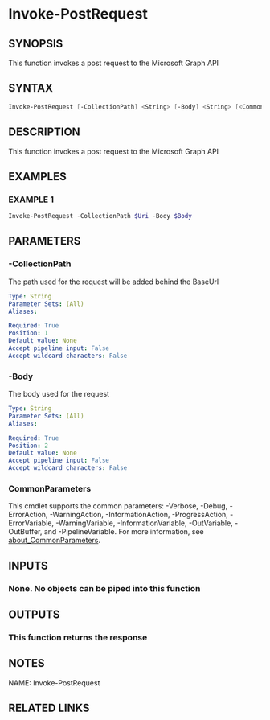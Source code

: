 # Invoke-PostRequest

## SYNOPSIS
This function invokes a post request to the Microsoft Graph API

## SYNTAX
```powershell
Invoke-PostRequest [-CollectionPath] <String> [-Body] <String> [<CommonParameters>]
```

## DESCRIPTION
This function invokes a post request to the Microsoft Graph API

## EXAMPLES

### EXAMPLE 1
```powershell
Invoke-PostRequest -CollectionPath $Uri -Body $Body
```

## PARAMETERS

### -CollectionPath
The path used for the request will be added behind the BaseUrl

```yaml
Type: String
Parameter Sets: (All)
Aliases: 

Required: True
Position: 1
Default value: None
Accept pipeline input: False
Accept wildcard characters: False
```

### -Body
The body used for the request

```yaml
Type: String
Parameter Sets: (All)
Aliases: 

Required: True
Position: 2
Default value: None
Accept pipeline input: False
Accept wildcard characters: False
```

### CommonParameters
This cmdlet supports the common parameters: -Verbose, -Debug, -ErrorAction, -WarningAction, -InformationAction, -ProgressAction, -ErrorVariable, -WarningVariable, -InformationVariable, -OutVariable, -OutBuffer, and -PipelineVariable. For more information, see [about_CommonParameters](http://go.microsoft.com/fwlink/?LinkID=113216).

## INPUTS
### None. No objects can be piped into this function

## OUTPUTS
### This function returns the response

## NOTES
NAME: Invoke-PostRequest

## RELATED LINKS

